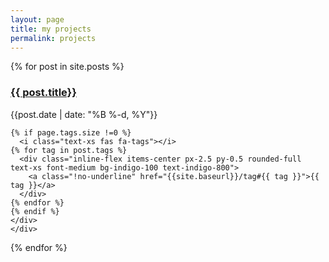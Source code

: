 ```yaml
---
layout: page
title: my projects
permalink: projects
---
```


<div>
  {% for post in site.posts %}
    <div class="py-1">
      <h3><a href="{{site.baseurl}}{{ post.url }}">{{ post.title}}</a>
        </h3>
      <div class="text-sm text-gray-400">{{post.date | date: "%B %-d, %Y"}}

    {% if page.tags.size !=0 %}
      <i class="text-xs fas fa-tags"></i>
    {% for tag in post.tags %}
      <div class="inline-flex items-center px-2.5 py-0.5 rounded-full text-xs font-medium bg-indigo-100 text-indigo-800">
        <a class="!no-underline" href="{{site.baseurl}}/tag#{{ tag }}">{{ tag }}</a>
      </div>
    {% endfor %}
    {% endif %}
    </div>
    </div>
  {% endfor %}
</div>


